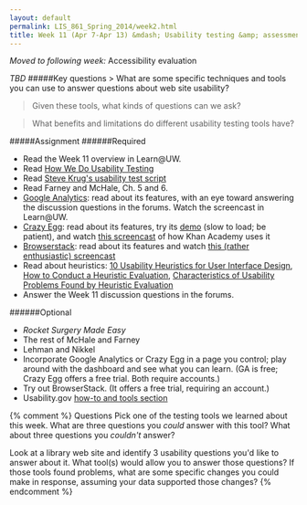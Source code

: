 ```yaml
---
layout: default
permalink: LIS_861_Spring_2014/week2.html
title: Week 11 (Apr 7-Apr 13) &mdash; Usability testing &amp; assessment tools
---
```

<p class="bold_red"><em>Moved to following week:</em> Accessibility evaluation</p>
<em>TBD</em>
#####Key questions
> What are some specific techniques and tools you can use to answer questions about web site usability?

> Given these tools, what kinds of questions can we ask?

> What benefits and limitations do different usability testing tools have?

#####Assignment
######Required
* Read the Week 11 overview in Learn@UW.
* Read [How We Do Usability Testing](http://matthew.reidsrow.com/articles/13)
* Read [Steve Krug's usability test script](http://sensible.com/downloads-dmmt.html)
* Read Farney and McHale, Ch. 5 and 6.
* [Google Analytics](http://www.google.com/analytics/): read about its features, 
  with an eye toward answering the discussion questions in the forums. Watch the
  screencast in Learn@UW.
* [Crazy Egg](https://www.crazyegg.com/): read about its features, try its
  [demo](https://www.crazyegg.com/demo) (slow to load; be patient), and watch 
  [this screencast](https://www.youtube.com/watch?v=2APO_hJpR9A) of how Khan 
  Academy uses it
* [Browserstack](http://www.browserstack.com/): read about its features
  and watch [this (rather enthusiastic) screencast](https://www.youtube.com/watch?v=bfp2vt6JueQ)
* Read about heuristics: [10 Usability Heuristics for User Interface Design](http://www.nngroup.com/articles/ten-usability-heuristics/),
  [How to Conduct a Heuristic Evaluation](http://www.nngroup.com/articles/how-to-conduct-a-heuristic-evaluation/),
  [Characteristics of Usability Problems Found by Heuristic Evaluation](http://www.nngroup.com/articles/usability-problems-found-by-heuristic-evaluation/)
* Answer the Week 11 discussion questions in the forums.

######Optional
* _Rocket Surgery Made Easy_
* The rest of McHale and Farney
* Lehman and Nikkel
* Incorporate Google Analytics or Crazy Egg in a page you control; play around 
  with the dashboard and see what you can learn. (GA is free; Crazy Egg offers
  a free trial. Both require accounts.)
* Try out BrowserStack. (It offers a free trial, requiring an account.)
* Usability.gov [how-to and tools section](http://www.usability.gov/how-to-and-tools/index.html)

{% comment %}
Questions
Pick one of the testing tools we learned about this week. What are three
questions you *could* answer with this tool? What about three questions you 
*couldn't* answer?

Look at a library web site and identify 3 usability questions you'd like to
answer about it.  What tool(s) would allow you to answer those questions? If
those tools found problems, what are some specific changes you could make in
response, assuming your data supported those changes?
{% endcomment %}